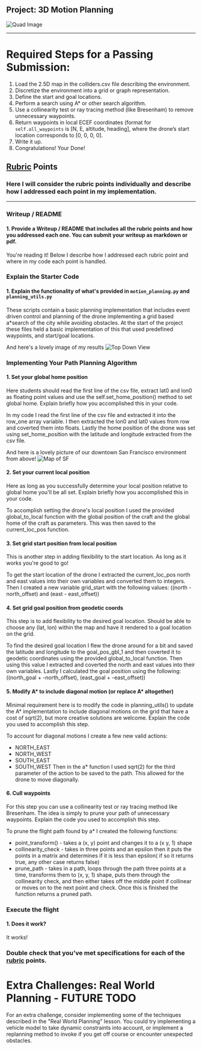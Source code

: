 ## Project: 3D Motion Planning
![Quad Image](./misc/enroute.png)

---


# Required Steps for a Passing Submission:
1. Load the 2.5D map in the colliders.csv file describing the environment.
2. Discretize the environment into a grid or graph representation.
3. Define the start and goal locations.
4. Perform a search using A* or other search algorithm.
5. Use a collinearity test or ray tracing method (like Bresenham) to remove unnecessary waypoints.
6. Return waypoints in local ECEF coordinates (format for `self.all_waypoints` is [N, E, altitude, heading], where the drone’s start location corresponds to [0, 0, 0, 0].
7. Write it up.
8. Congratulations!  Your Done!

## [Rubric](https://review.udacity.com/#!/rubrics/1534/view) Points
### Here I will consider the rubric points individually and describe how I addressed each point in my implementation.  

---
### Writeup / README

#### 1. Provide a Writeup / README that includes all the rubric points and how you addressed each one.  You can submit your writeup as markdown or pdf.  

You're reading it! Below I describe how I addressed each rubric point and where in my code each point is handled.

### Explain the Starter Code

#### 1. Explain the functionality of what's provided in `motion_planning.py` and `planning_utils.py`
These scripts contain a basic planning implementation that includes event driven control and planning of the drone implementing a grid based a*search of the city while avoiding obstacles. At the start of the project these files held a basic implementation of this that used predefined waypoints, and start/goal locations.

And here's a lovely image of my results
![Top Down View](./misc/high_up.png)

### Implementing Your Path Planning Algorithm

#### 1. Set your global home position
Here students should read the first line of the csv file, extract lat0 and lon0 as floating point values and use the self.set_home_position() method to set global home. Explain briefly how you accomplished this in your code.

In my code I read the first line of the csv file and extracted it into the row_one array variable. I then extracted the lon0 and lat0 values from row and coverted them into floats. Lastly the home position of the drone was set using set_home_position with the latitude and longitude extracted from the csv file. 

And here is a lovely picture of our downtown San Francisco environment from above!
![Map of SF](./misc/map.png)

#### 2. Set your current local position
Here as long as you successfully determine your local position relative to global home you'll be all set. Explain briefly how you accomplished this in your code.

To accomplish setting the drone's local position I used the provided global_to_local function with the global position of the craft and the global home of the craft as parameters. This was then saved to the current_loc_pos function.

#### 3. Set grid start position from local position
This is another step in adding flexibility to the start location. As long as it works you're good to go!

To get the start location of the drone I extracted the current_loc_pos north and east values into their own variables and converted them to integers. Then I created a new variable grid_start with the following values: ((north - north_offset) and (east - east_offset))

#### 4. Set grid goal position from geodetic coords
This step is to add flexibility to the desired goal location. Should be able to choose any (lat, lon) within the map and have it rendered to a goal location on the grid.

To find the desired goal location I flew the drone around for a bit and saved the latitude and longitude to the goal_pos_gbl_1 and then coverted it to geodetic coordinates using the provided global_to_local function. Then using this value I extracted and coverted the north and east values into their own variables. Lastly I calculated the goal position using the following: ((north_goal + -north_offset), (east_goal + -east_offset))

#### 5. Modify A* to include diagonal motion (or replace A* altogether)
Minimal requirement here is to modify the code in planning_utils() to update the A* implementation to include diagonal motions on the grid that have a cost of sqrt(2), but more creative solutions are welcome. Explain the code you used to accomplish this step.

To account for diagonal motions I create a few new valid actions: 
* NORTH_EAST
* NORTH_WEST
* SOUTH_EAST
* SOUTH_WEST
Then in the a* function I used sqrt(2) for the third parameter of the action to be saved to the path. This allowed for the drone to move diagonally.

#### 6. Cull waypoints 
For this step you can use a collinearity test or ray tracing method like Bresenham. The idea is simply to prune your path of unnecessary waypoints. Explain the code you used to accomplish this step.

To prune the flight path found by a* I created the following functions: 
* point_transform() - takes a (x, y) point and changes it to a (x y, 1) shape
* collinearity_check - takes in three points and an epsilon then it puts the points in a matrix and determines if it is less than epsilon( if so it returns true, any other case returns false)
* prune_path - takes in a path, loops through the path three points at a time,  transforms them to (x, y, 1) shape, puts them through the collinearity check, and then either takes off the middle point if collinear or moves on to the next point and check. Once this is finished the function returns a pruned path.


### Execute the flight
#### 1. Does it work?
It works!

### Double check that you've met specifications for each of the [rubric](https://review.udacity.com/#!/rubrics/1534/view) points.
  
# Extra Challenges: Real World Planning - FUTURE TODO 

For an extra challenge, consider implementing some of the techniques described in the "Real World Planning" lesson. You could try implementing a vehicle model to take dynamic constraints into account, or implement a replanning method to invoke if you get off course or encounter unexpected obstacles.


